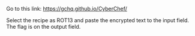 Go to this link: https://gchq.github.io/CyberChef/

Select the recipe as ROT13 and paste the encrypted text to the input field. The flag is on the output field.
